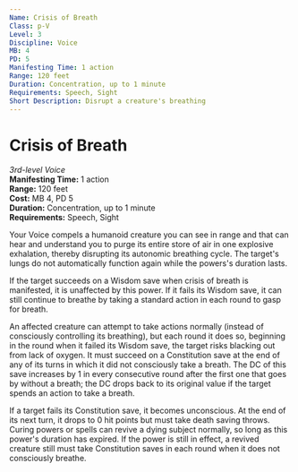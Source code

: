 ```yaml
---
Name: Crisis of Breath
Class: p-V
Level: 3
Discipline: Voice
MB: 4
PD: 5
Manifesting Time: 1 action
Range: 120 feet
Duration: Concentration, up to 1 minute
Requirements: Speech, Sight
Short Description: Disrupt a creature's breathing
---
```

# Crisis of Breath
*3rd-level Voice*\
**Manifesting Time:** 1 action\
**Range:** 120 feet\
**Cost:** MB 4, PD 5\
**Duration:** Concentration, up to 1 minute\
**Requirements:** Speech, Sight

Your Voice compels a humanoid creature you
can see in range
and that can hear and understand you
to purge its entire store of air in one explosive
exhalation, thereby disrupting its autonomic breathing
cycle. The target's lungs do not automatically function again
while the powers's duration lasts.

If the target succeeds on a Wisdom save when crisis of breath
is manifested, it is unaffected by this power. If it fails
its Wisdom save, it can still continue to breathe by taking
a standard action in each round to gasp for breath.

An affected creature can attempt to take actions normally
(instead of consciously controlling its breathing), but each
round it does so, beginning in the round when it failed its
Wisdom save, the target risks blacking out from lack of oxygen.
It must succeed on a Constitution save at the end of any of
its turns in which it did not consciously take a breath. The
DC of this save increases by 1 in every consecutive round
after the first one that goes by without a breath; the DC
drops back to its original value if the target spends an action
to take a breath.

If a target fails its Constitution save, it becomes unconscious.
At the end of its next turn, it drops to 0 hit points but
must take death saving throws. Curing powers or spells can
revive a dying subject normally, so long as this power's
duration has expired.
If the power is still in effect, a revived
creature still must take Constitution saves in each round
when it does not consciously breathe.
